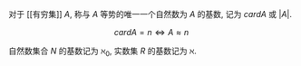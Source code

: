 对于 [[有穷集]] $A$, 称与 $A$ 等势的唯一一个自然数为 $A$ 的基数, 记为 $card A$ 或 $|A|$. 

$$cardA=n \Leftrightarrow A\approx n$$

自然数集合 $N$ 的基数记为 $\aleph_0$, 实数集 $R$ 的基数记为 $\aleph$. 
